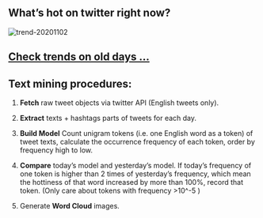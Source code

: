 ## What’s hot on twitter right now?

![trend-20201102][wordcloud]

[wordcloud]: https://raw.githubusercontent.com/xdqc/tweet-trend-everyday/master/word-cloud/trend-20201102.png?token=AF5V4P7ADR6KQBZ4CEDTNIK6AXRMU "trend-20201102"

## [Check trends on old days ...](https://github.com/xdqc/tweet-trend-everyday/tree/master/word-cloud)

## Text mining procedures:

1. **Fetch** raw tweet objects via twitter API (English tweets only).

2. **Extract** texts + hashtags parts of tweets for each day.

3. **Build Model** Count unigram tokens (i.e. one English word as a token) of tweet texts, calculate the occurrence frequency of each token, order by frequency high to low.

4. **Compare** today’s model and yesterday’s model. If today’s frequency of one token is higher than 2 times of yesterday’s frequency, which mean the hottiness of that word increased by more than 100%, record that token. (Only care about tokens with frequency >10^-5 )

5. Generate **Word Cloud** images.
